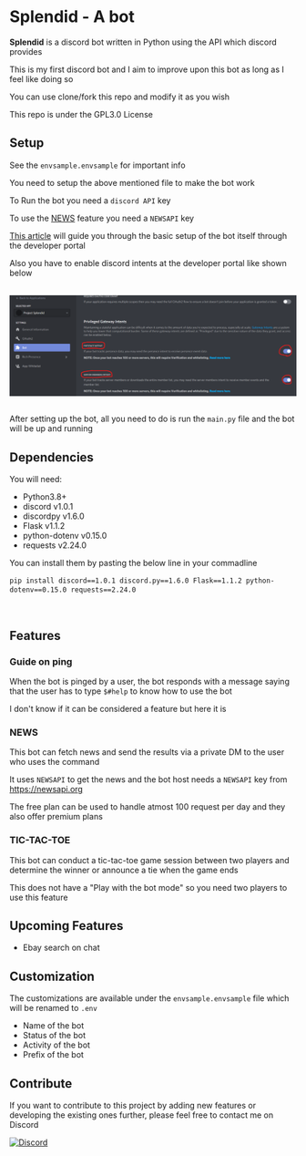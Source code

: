 # Splendid - A bot

**Splendid** is a discord bot written in Python using the API which discord provides

This is my first discord bot and I aim to improve upon this bot as long as I feel like doing so

You can use clone/fork this repo and modify it as you wish

This repo is under the GPL3.0 License

## Setup

See the `envsample.envsample` for important info

You need to setup the above mentioned file to make the bot work

To Run the bot you need a `discord API` key

To use the [NEWS](https://github.com/WatermelonSalt/Splendid-Discord_Bot#NEWS) feature you need a `NEWSAPI` key

[This article](https://www.freecodecamp.org/news/create-a-discord-bot-with-python/) will guide you through the basic setup of the bot itself through the developer portal

Also you have to enable discord intents at the developer portal like shown below

<br>
<img align="center" src="./Assets/Intents.png">

<br>After setting up the bot, all you need to do is run the `main.py` file and the bot will be up and running

## Dependencies

You will need:

* Python3.8+
* discord v1.0.1
* discordpy v1.6.0
* Flask v1.1.2
* python-dotenv v0.15.0
* requests v2.24.0

You can install them by pasting the below line in your commadline

```
pip install discord==1.0.1 discord.py==1.6.0 Flask==1.1.2 python-dotenv==0.15.0 requests==2.24.0
```
<br>

## Features

### Guide on ping

When the bot is pinged by a user, the bot responds with a message saying that the user has to type `$#help` to know how to use the bot

I don't know if it can be considered a feature but here it is

### NEWS

This bot can fetch news and send the results via a private DM to the user who uses the command

It uses `NEWSAPI` to get the news and the bot host needs a `NEWSAPI` key from https://newsapi.org

The free plan can be used to handle atmost 100 request per day and they also offer premium plans

### TIC-TAC-TOE

This bot can conduct a tic-tac-toe game session between two players and determine the winner or announce a tie when the game ends

This does not have a "Play with the bot mode" so you need two players to use this feature

## Upcoming Features

* Ebay search on chat

## Customization

The customizations are available under the `envsample.envsample` file which will be renamed to `.env`

* Name of the bot
* Status of the bot
* Activity of the bot
* Prefix of the bot

## Contribute

If you want to contribute to this project by adding new features or developing the existing ones further, please feel free to contact me on Discord

[![Discord](https://img.shields.io/badge/Discord-Visit-ff5500?labelColor=72269e&style=for-the-badge&logo=Discord&logoColor=#ffe600&logoWidth=20&link=https://discordapp.com/users/799197702281494601)](https://discordapp.com/users/799197702281494601)
